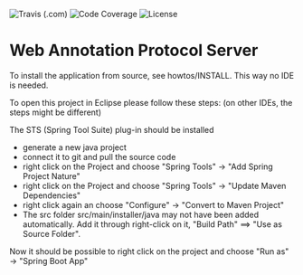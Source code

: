 ![Travis (.com)](https://img.shields.io/travis/com/kit-data-manager/wap-server)
![Code Coverage](https://img.shields.io/coveralls/github/kit-data-manager/wap-server.svg)
![License](https://img.shields.io/github/license/kit-data-manager/wap-server.svg)

# Web Annotation Protocol Server

To install the application from source, see howtos/INSTALL. This way no IDE is needed.

To open this project in Eclipse please follow these steps: (on other IDEs, the steps might be different)

The STS (Spring Tool Suite) plug-in should be installed

- generate a new java project
- connect it to git and pull the source code
- right click on the Project and choose "Spring Tools" -> "Add Spring Project Nature"
- right click on the Project and choose "Spring Tools" -> "Update Maven Dependencies"
- right click again an choose "Configure" -> "Convert to Maven Project"
- The src folder src/main/installer/java may not have been added automatically.
  Add it through right-click on it, "Build Path" ==> "Use as Source Folder".  

Now it should be possible to right click on the project and choose "Run as" -> "Spring Boot App"
